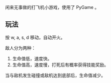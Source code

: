 闲来无事做的打飞机小游戏，使用了 PyGame 。

## 玩法

按 w, a, s, d 移动，自动开火。

敌人分为两种：

1. 生命值低，速度快。
2. 生命值高，速度慢，打死后有概率获得技能奖励。

当与敌机发生碰撞或敌机达到底部后，生命值减少。
